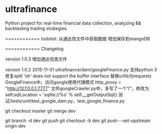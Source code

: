 ultrafinance
============
Python project for real-time financial data collection, analyzing && backtesting trading strategies.

============
todolist:
从通达信文件中获取数据
增加保存到mangoDB

============
Changelog

version 1.0.3
    增加通达信类文件


version 1.0.2
2015-11-01
    ultrafinance/dam/googleFinance.py 支持python 3
    修复split 'str' does not support the buffer interface
    替换urllib为requests
    GoogleFinance中，访问google使用代理模式 http_proxy = "http://127.0.0.1:7777"
    文件googleCrawler.py中，多写了一个“/”，修改为self.sqlLocation = 'sqlite://%s' % self.__getOutputSql()
    测试/tests/unit/test_google_dam.py，test_google_finance.py


<!--
平时切换到dev分支开发
update git to master
-->
git checkout master
git merge dev
<!-- delete brach -->
git branch -d dev
git push
git checkout -b dev
git push --set-upstream origin dev
